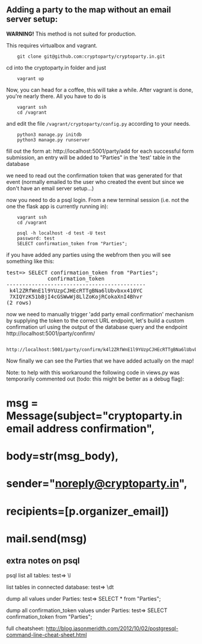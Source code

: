Adding a party to the map without an email server setup:
--------------------------------------------------------

**WARNING!** This method is not suited for production.

This requires virtualbox and vagrant.

        git clone git@github.com:cryptoparty/cryptoparty.in.git

cd into the cryptoparty.in folder and just

        vagrant up

Now, you can head for a coffee, this will take a while. After vagrant is done, you're nearly there. All you have to do is

        vagrant ssh
        cd /vagrant

and edit the file ```/vagrant/cryptoparty/config.py``` according to your needs.
        
        python3 manage.py initdb
        python3 manage.py runserver

fill out the form at: http://localhost:5001/party/add for each successful form submission, an entry will be added to "Parties" in the 'test' table in the database

we need to read out the confirmation token that was generated for that event (normally emailed to the user who created the event but since we don't have an email server setup...)

now you need to do a psql login. From a new terminal session (i.e. not the one the flask app is currently running in):

        vagrant ssh
        cd /vagrant

        psql -h localhost -d test -U test
        password: test
        SELECT confirmation_token from "Parties";

if you have added any parties using the webfrom then you will see something like this:

<pre>
test=> SELECT confirmation_token from "Parties";
             confirmation_token             
--------------------------------------------
 k4l2ZRfWnE1l9YUzpCJHEcRTTgBNa6lUbvbxx410YC
 7XIQYzK51bBjI4cGSWwWj8LlZoKojRCokaXnI4Bhvr
(2 rows)
</pre>
 now we need to manually trigger 'add party email confirmation' mechanism by supplying the token to the correct URL endpoint, let's build a custom confirmation url using the output of the database query and the endpoint http://localhost:5001/party/confirm/<token>

        http://localhost:5001/party/confirm/k4l2ZRfWnE1l9YUzpCJHEcRTTgBNa6lUbvbxx410YC

Now finally we can see the Parties that we have added actually on the map!

Note: to help with this workaround the following code in views.py was temporarily commented out (todo: this might be better as a debug flag):

#    msg = Message(subject="cryptoparty.in email address confirmation",
#                  body=str(msg_body),
#                  sender="noreply@cryptoparty.in",
#                  recipients=[p.organizer_email])
#
#    mail.send(msg)

extra notes on psql
-------------------

psql list all tables:
test=> \l

list tables in connected database:
test=> \dt

dump all values under Parties:
test=> SELECT * from "Parties";

dump all confirmation_token values under Parties:
test=> SELECT confirmation_token from "Parties";

full cheatsheet: http://blog.jasonmeridth.com/2012/10/02/postgresql-command-line-cheat-sheet.html